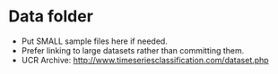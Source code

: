 # Data folder

- Put SMALL sample files here if needed.
- Prefer linking to large datasets rather than committing them.
- UCR Archive: http://www.timeseriesclassification.com/dataset.php
